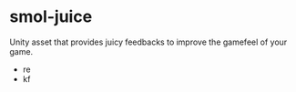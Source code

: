 # smol-juice
Unity asset that provides juicy feedbacks to improve the gamefeel of your game.

* re
* kf
